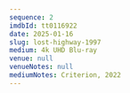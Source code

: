 ```yaml
---
sequence: 2
imdbId: tt0116922
date: 2025-01-16
slug: lost-highway-1997
medium: 4k UHD Blu-ray
venue: null
venueNotes: null
mediumNotes: Criterion, 2022
---
```


